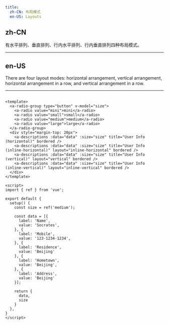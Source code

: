 ```yaml
title:
  zh-CN: 布局模式
  en-US: Layouts
```

## zh-CN

有水平排列、垂直排列、行内水平排列、行内垂直排列四种布局模式。

---

## en-US

There are four layout modes: horizontal arrangement, vertical arrangement, horizontal arrangement in a row, and vertical arrangement in a row.

---

```vue

<template>
  <a-radio-group type="button" v-model="size">
    <a-radio value="mini">mini</a-radio>
    <a-radio value="small">small</a-radio>
    <a-radio value="medium">medium</a-radio>
    <a-radio value="large">large</a-radio>
  </a-radio-group>
  <div style="margin-top: 20px">
    <a-descriptions :data="data" :size="size" title="User Info (horizontal)" bordered />
    <a-descriptions :data="data" :size="size" title="User Info (inline-horizontal)" layout="inline-horizontal" bordered />
    <a-descriptions :data="data" :size="size" title="User Info (vertical)" layout="vertical" bordered />
    <a-descriptions :data="data" :size="size" title="User Info (inline-vertical)" layout="inline-vertical" bordered />
  </div>
</template>

<script>
import { ref } from 'vue';

export default {
  setup() {
    const size = ref('medium');

    const data = [{
      label: 'Name',
      value: 'Socrates',
    }, {
      label: 'Mobile',
      value: '123-1234-1234',
    }, {
      label: 'Residence',
      value: 'Beijing'
    }, {
      label: 'Hometown',
      value: 'Beijing',
    }, {
      label: 'Address',
      value: 'Beijing'
    }];

    return {
      data,
      size
    }
  },
}
</script>
```

